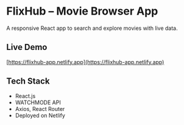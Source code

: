 # FlixHub – Movie Browser App

A responsive React app to search and explore movies with live data.

## Live Demo
[https://flixhub-app.netlify.app](https://flixhub-app.netlify.app)

## Tech Stack
- React.js  
- WATCHMODE API  
- Axios, React Router  
- Deployed on Netlify
